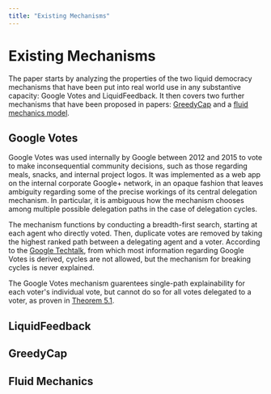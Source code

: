 ```yaml
---
title: "Existing Mechanisms"
---
```


# Existing Mechanisms

The paper starts by analyzing the properties of the two liquid democracy mechanisms that have been put into real world use in any substantive capacity: Google Votes and LiquidFeedback. It then covers two further mechanisms that have been proposed in papers: [GreedyCap][kahng] and a [fluid mechanics model][golz].

## Google Votes

Google Votes was used internally by Google between 2012 and 2015 to vote to make inconsequential community decisions, such as those regarding meals, snacks, and internal project logos. It was implemented as a web app on the internal corporate Google+ network, in an opaque fashion that leaves ambiguity regarding some of the precise workings of its central delegation mechanism. In particular, it is ambiguous how the mechanism chooses among multiple possible delegation paths in the case of delegation cycles.

The mechanism functions by conducting a breadth-first search, starting at each agent who directly voted. Then, duplicate votes are removed by taking the highest ranked path between a delegating agent and a voter. According to the [Google Techtalk][google], from which most information regarding Google Votes is derived, cycles are not allowed, but the mechanism for breaking cycles is never explained.

The Google Votes mechanism guarentees single-path explainability for each voter's individual vote, but cannot do so for all votes delegated to a voter, as proven in [Theorem 5.1](theorems).

## LiquidFeedback

## GreedyCap

## Fluid Mechanics



[kahng]: https://cdn.aaai.org/ojs/11468/11468-13-14996-1-2-20201228.pdf
[golz]: https://arxiv.org/pdf/1808.01906
[google]: https://www.youtube.com/watch?v=F4lkCECSBFw
